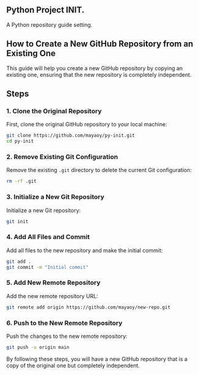 ## Python Project INIT.

A Python repository guide setting.

## How to Create a New GitHub Repository from an Existing One

This guide will help you create a new GitHub repository by copying an existing one, ensuring that the new repository is completely independent.

## Steps

### 1. Clone the Original Repository
First, clone the original GitHub repository to your local machine:

```bash
git clone https://github.com/mayaoy/py-init.git
cd py-init
```

### 2. Remove Existing Git Configuration
Remove the existing `.git` directory to delete the current Git configuration:

```bash
rm -rf .git
```

### 3. Initialize a New Git Repository
Initialize a new Git repository:

```bash
git init
```

### 4. Add All Files and Commit
Add all files to the new repository and make the initial commit:

```bash
git add .
git commit -m "Initial commit"
```

### 5. Add New Remote Repository
Add the new remote repository URL:

```bash
git remote add origin https://github.com/mayaoy/new-repo.git
```

### 6. Push to the New Remote Repository
Push the changes to the new remote repository:

```bash
git push -u origin main
```

By following these steps, you will have a new GitHub repository that is a copy of the original one but completely independent.
